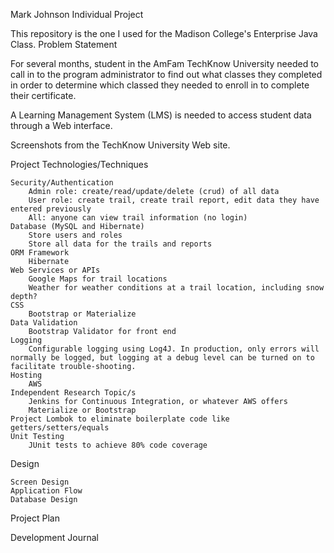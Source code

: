 Mark Johnson Individual Project

This repository is the one I used for the Madison College's Enterprise Java Class.
Problem Statement


For several months, student in the AmFam TechKnow University needed to call in to the program administrator to find out what classes they completed in order to determine which classed they needed to enroll in to complete their certificate.


A Learning Management System (LMS) is needed to access student data through a Web interface.  

Screenshots from the TechKnow University Web site.

Project Technologies/Techniques

    Security/Authentication
        Admin role: create/read/update/delete (crud) of all data
        User role: create trail, create trail report, edit data they have entered previously
        All: anyone can view trail information (no login)
    Database (MySQL and Hibernate)
        Store users and roles
        Store all data for the trails and reports
    ORM Framework
        Hibernate
    Web Services or APIs
        Google Maps for trail locations
        Weather for weather conditions at a trail location, including snow depth?
    CSS
        Bootstrap or Materialize
    Data Validation
        Bootstrap Validator for front end
    Logging
        Configurable logging using Log4J. In production, only errors will normally be logged, but logging at a debug level can be turned on to facilitate trouble-shooting.
    Hosting
        AWS
    Independent Research Topic/s
        Jenkins for Continuous Integration, or whatever AWS offers
        Materialize or Bootstrap
    Project Lombok to eliminate boilerplate code like getters/setters/equals
    Unit Testing
        JUnit tests to achieve 80% code coverage

Design

    Screen Design
    Application Flow
    Database Design

Project Plan

Development Journal